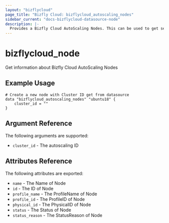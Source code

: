 ```yaml
---
layout: "bizflycloud"
page_title: "Bizfly Cloud: bizflycloud_autoscaling_nodes"
sidebar_current: "docs-bizflycloud-datasource-node"
description: |-
  Provides a Bizfly Cloud AutoScaling Nodes. This can be used to get server detail from physical id.
---
```


# bizflycloud\_node

Get ìnformation about Bizfly Cloud AutoScaling Nodes 

## Example Usage

```hcl
# Create a new node with Cluster ID get from datasource
data "bizflycloud_autoscaling_nodes" "ubuntu18" {
    cluster_id = ""
}

```

## Argument Reference

The following arguments are supported:

* `cluster_id` - The autoscaling ID

## Attributes Reference

The following attributes are exported:

* `name` - The Name of Node
* `id` - The ID of Node
* `profile_name` - The ProfileName of Node
* `profile_id` - The ProfileID of Node
* `physical_id` - The PhysicalID of Node
* `status` - The Status of Node
* `status_reason` - The StatusReason of Node